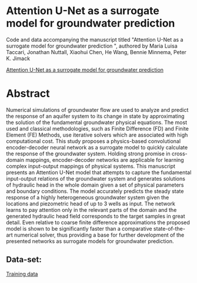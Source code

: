 # Attention U-Net as a surrogate model for groundwater prediction

Code and data accompanying the manuscript titled "Attention U-Net as a surrogate model for groundwater prediction
", authored by Maria Luisa Taccari, Jonathan Nuttall, Xiaohui Chen, He Wang, Bennie Minnema, Peter K. Jimack

 [Attention U-Net as a surrogate model for groundwater prediction](https://www.sciencedirect.com/science/article/pii/S0309170822000458#:~:text=The%20Attention%20U%2DNet%20model,the%20pattern%20of%20its%20distribution.)
 
# Abstract
Numerical simulations of groundwater flow are used to analyze and predict the response of an aquifer system to its change in state by approximating the solution of the fundamental groundwater physical equations. The most used and classical methodologies, such as Finite Difference (FD) and Finite Element (FE) Methods, use iterative solvers which are associated with high computational cost. This study proposes a physics-based convolutional encoder-decoder neural network as a surrogate model to quickly calculate the response of the groundwater system. Holding strong promise in cross-domain mappings, encoder-decoder networks are applicable for learning complex input-output mappings of physical systems. This manuscript presents an Attention U-Net model that attempts to capture the fundamental input-output relations of the groundwater system and generates solutions of hydraulic head in the whole domain given a set of physical parameters and boundary conditions. The model accurately predicts the steady state response of a highly heterogeneous groundwater system given the locations and piezometric head of up to 3 wells as input. The network learns to pay attention only in the relevant parts of the domain and the generated hydraulic head field corresponds to the target samples in great detail. Even relative to coarse finite difference approximations the proposed model is shown to be significantly faster than a comparative state-of-the-art numerical solver, thus providing a base for further development of the presented networks as surrogate models for groundwater prediction.


##  Data-set:
[Training data](https://drive.google.com/file/d/1MjcE6QXvlyjX6lWJpEf0Uf-CWMH9YJet/view?usp=sharing)
